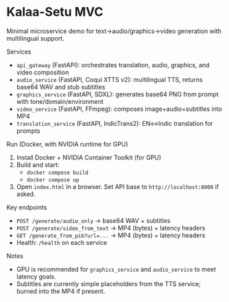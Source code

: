 # Kalaa-Setu MVC

Minimal microservice demo for text→audio/graphics→video generation with multilingual support.

Services

- `api_gateway` (FastAPI): orchestrates translation, audio, graphics, and video composition
- `audio_service` (FastAPI, Coqui XTTS v2): multilingual TTS, returns base64 WAV and stub subtitles
- `graphics_service` (FastAPI, SDXL): generates base64 PNG from prompt with tone/domain/environment
- `video_service` (FastAPI, FFmpeg): composes image+audio+subtitles into MP4
- `translation_service` (FastAPI, IndicTrans2): EN↔Indic translation for prompts

Run (Docker, with NVIDIA runtime for GPU)

1. Install Docker + NVIDIA Container Toolkit (for GPU)
2. Build and start:
   - `docker compose build`
   - `docker compose up`
3. Open `index.html` in a browser. Set API base to `http://localhost:8000` if asked.

Key endpoints

- `POST /generate/audio_only` → base64 WAV + subtitles
- `POST /generate/video_from_text` → MP4 (bytes) + latency headers
- `GET /generate_from_pib?url=...` → MP4 (bytes) + latency headers
- Health: `/health` on each service

Notes

- GPU is recommended for `graphics_service` and `audio_service` to meet latency goals.
- Subtitles are currently simple placeholders from the TTS service; burned into the MP4 if present.
